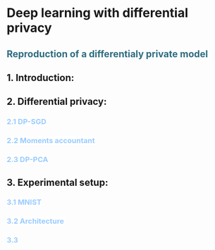 
<h1>Deep learning with differential privacy</h1>
<h2 style="color: #2e6c80;">Reproduction of a differentialy private model</h2>
<h2>1. Introduction:</h2>
<h2>2. Differential privacy:</h2>
<h3><span style="color: #99ccff; background-color: #ffffff;"><strong>2.1 DP-SGD</strong></span></h3>
<h3><span style="color: #99ccff; background-color: #ffffff;"><strong>2.2 Moments accountant</strong></span></h3>
<h3><span style="color: #99ccff; background-color: #ffffff;"><strong>2.3 DP-PCA</strong></span></h3>
<h2>3. Experimental setup:</h2>
<h3><span style="color: #99ccff; background-color: #ffffff;"><strong>3.1 MNIST</strong></span></h3>
<h3><span style="color: #99ccff; background-color: #ffffff;"><strong>3.2 Architecture</strong></span></h3>
<h3><span style="color: #99ccff; background-color: #ffffff;"><strong>3.3&nbsp;</strong></span></h3>
<p>&nbsp;</p>

